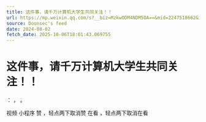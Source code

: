 ```yaml
---
title: 这件事，请千万计算机大学生共同关注！！
url: https://mp.weixin.qq.com/s?__biz=MzkwODM4NDM5OA==&mid=2247518662&idx=1&sn=545d8bc4bc7a985a376e9960437a5a44
source: Doonsec's feed
date: 2024-08-02
fetch_date: 2025-10-06T18:01:43.069755
---
```


# 这件事，请千万计算机大学生共同关注！！

：
，
。

视频
小程序
赞
，轻点两下取消赞
在看
，轻点两下取消在看